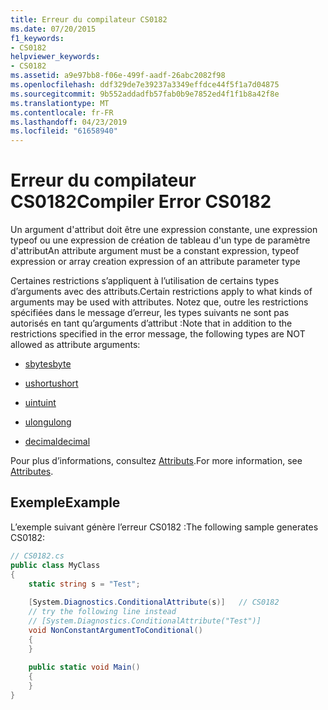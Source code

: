 ```yaml
---
title: Erreur du compilateur CS0182
ms.date: 07/20/2015
f1_keywords:
- CS0182
helpviewer_keywords:
- CS0182
ms.assetid: a9e97bb8-f06e-499f-aadf-26abc2082f98
ms.openlocfilehash: ddf329de7e39237a3349effdce44f5f1a7d04875
ms.sourcegitcommit: 9b552addadfb57fab0b9e7852ed4f1f1b8a42f8e
ms.translationtype: MT
ms.contentlocale: fr-FR
ms.lasthandoff: 04/23/2019
ms.locfileid: "61658940"
---
```

# <a name="compiler-error-cs0182"></a><span data-ttu-id="f0737-102">Erreur du compilateur CS0182</span><span class="sxs-lookup"><span data-stu-id="f0737-102">Compiler Error CS0182</span></span>
<span data-ttu-id="f0737-103">Un argument d'attribut doit être une expression constante, une expression typeof ou une expression de création de tableau d'un type de paramètre d'attribut</span><span class="sxs-lookup"><span data-stu-id="f0737-103">An attribute argument must be a constant expression, typeof expression or array creation expression of an attribute parameter type</span></span>  
  
<span data-ttu-id="f0737-104">Certaines restrictions s’appliquent à l’utilisation de certains types d’arguments avec des attributs.</span><span class="sxs-lookup"><span data-stu-id="f0737-104">Certain restrictions apply to what kinds of arguments may be used with attributes.</span></span> <span data-ttu-id="f0737-105">Notez que, outre les restrictions spécifiées dans le message d’erreur, les types suivants ne sont pas autorisés en tant qu’arguments d’attribut :</span><span class="sxs-lookup"><span data-stu-id="f0737-105">Note that in addition to the restrictions specified in the error message, the following types are NOT allowed as attribute arguments:</span></span>  
  
-   [<span data-ttu-id="f0737-106">sbyte</span><span class="sxs-lookup"><span data-stu-id="f0737-106">sbyte</span></span>](../../csharp/language-reference/keywords/sbyte.md)  
  
-   [<span data-ttu-id="f0737-107">ushort</span><span class="sxs-lookup"><span data-stu-id="f0737-107">ushort</span></span>](../../csharp/language-reference/keywords/ushort.md)  
  
-   [<span data-ttu-id="f0737-108">uint</span><span class="sxs-lookup"><span data-stu-id="f0737-108">uint</span></span>](../../csharp/language-reference/keywords/uint.md)  
  
-   [<span data-ttu-id="f0737-109">ulong</span><span class="sxs-lookup"><span data-stu-id="f0737-109">ulong</span></span>](../../csharp/language-reference/keywords/ulong.md)  
  
-   [<span data-ttu-id="f0737-110">decimal</span><span class="sxs-lookup"><span data-stu-id="f0737-110">decimal</span></span>](../../csharp/language-reference/keywords/decimal.md)  
  
<span data-ttu-id="f0737-111">Pour plus d’informations, consultez [Attributs](../../csharp/programming-guide/concepts/attributes/index.md).</span><span class="sxs-lookup"><span data-stu-id="f0737-111">For more information, see [Attributes](../../csharp/programming-guide/concepts/attributes/index.md).</span></span>  
  
## <a name="example"></a><span data-ttu-id="f0737-112">Exemple</span><span class="sxs-lookup"><span data-stu-id="f0737-112">Example</span></span>  
 <span data-ttu-id="f0737-113">L’exemple suivant génère l’erreur CS0182 :</span><span class="sxs-lookup"><span data-stu-id="f0737-113">The following sample generates CS0182:</span></span>  
  
```csharp  
// CS0182.cs  
public class MyClass  
{  
    static string s = "Test";  
  
    [System.Diagnostics.ConditionalAttribute(s)]   // CS0182  
    // try the following line instead  
    // [System.Diagnostics.ConditionalAttribute("Test")]  
    void NonConstantArgumentToConditional()  
    {  
    }  
  
    public static void Main()  
    {  
    }  
}  
```
